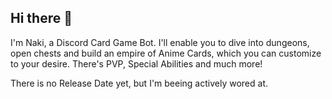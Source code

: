 ## Hi there 👋
I'm Naki, a Discord Card Game Bot. I'll enable you to dive into dungeons, open chests and build an empire of Anime Cards, which you can customize to your desire.
There's PVP, Special Abilities and much more!

There is no Release Date yet, but I'm beeing actively wored at.

